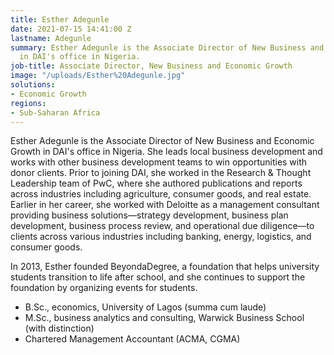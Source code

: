 ```yaml
---
title: Esther Adegunle
date: 2021-07-15 14:41:00 Z
lastname: Adegunle
summary: Esther Adegunle is the Associate Director of New Business and Economic Growth
  in DAI's office in Nigeria.
job-title: Associate Director, New Business and Economic Growth
image: "/uploads/Esther%20Adegunle.jpg"
solutions:
- Economic Growth
regions:
- Sub-Saharan Africa
---
```


Esther Adegunle is the Associate Director of New Business and Economic Growth in DAI's office in Nigeria. She leads local business development and works with other business development teams to win opportunities with donor clients. Prior to joining DAI, she worked in the Research & Thought Leadership team of PwC, where she authored publications and reports across industries including agriculture, consumer goods, and real estate. Earlier in her career, she worked with Deloitte as a management consultant providing business solutions—strategy development, business plan development, business process review, and operational due diligence—to clients across various industries including banking, energy, logistics, and consumer goods. 

In 2013, Esther founded BeyondaDegree, a foundation that helps university students transition to life after school, and she continues to support the foundation by organizing events for students.

* B.Sc., economics, University of Lagos (summa cum laude)
* M.Sc., business analytics and consulting, Warwick Business School (with distinction)
* Chartered Management Accountant (ACMA, CGMA)